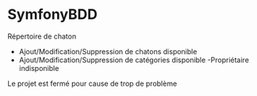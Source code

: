 # SymfonyBDD

Répertoire de chaton
- Ajout/Modification/Suppression de chatons disponible
- Ajout/Modification/Suppression de catégories disponible
-Propriétaire indisponible

Le projet est fermé pour cause de trop de problème
